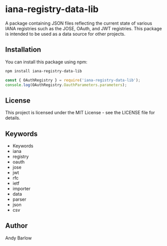 # iana-registry-data-lib

A package containing JSON files reflecting the current state of various IANA registries such as the JOSE, OAuth, and JWT registries. This package is intended to be used as a data source for other projects.

## Installation

You can install this package using npm:

```sh
npm install iana-registry-data-lib
```

```javascript
const { OAuthRegistry } = require('iana-registry-data-lib');
console.log(OAuthRegistry.OauthParameters.parameters);
```

## License
This project is licensed under the MIT License - see the LICENSE file for details.

## Keywords
- Keywords
- iana
- registry
- oauth
- jose
- jwt
- rfc
- ietf
- importer
- data
- parser
- json
- csv

## Author
Andy Barlow